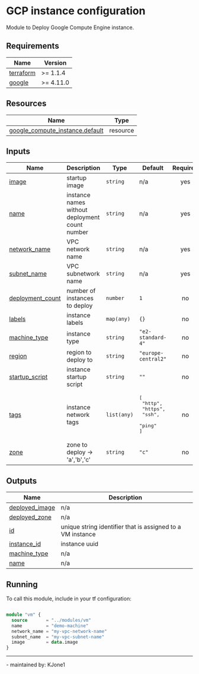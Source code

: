 <!-- BEGIN_TF_DOCS -->

# GCP instance configuration

Module to Deploy Google Compute Engine instance.

## Requirements

| Name                                                                     | Version   |
| ------------------------------------------------------------------------ | --------- |
| <a name="requirement_terraform"></a> [terraform](#requirement_terraform) | >= 1.1.4  |
| <a name="requirement_google"></a> [google](#requirement_google)          | >= 4.11.0 |

## Resources

| Name                                                                                                                               | Type     |
| ---------------------------------------------------------------------------------------------------------------------------------- | -------- |
| [google_compute_instance.default](https://registry.terraform.io/providers/hashicorp/google/latest/docs/resources/compute_instance) | resource |

## Inputs

| Name                                                                              | Description                                    | Type        | Default                                                          | Required |
| --------------------------------------------------------------------------------- | ---------------------------------------------- | ----------- | ---------------------------------------------------------------- | :------: |
| <a name="input_image"></a> [image](#input_image)                                  | startup image                                  | `string`    | n/a                                                              |   yes    |
| <a name="input_name"></a> [name](#input_name)                                     | instance names without deployment count number | `string`    | n/a                                                              |   yes    |
| <a name="input_network_name"></a> [network_name](#input_network_name)             | VPC network name                               | `string`    | n/a                                                              |   yes    |
| <a name="input_subnet_name"></a> [subnet_name](#input_subnet_name)                | VPC subnetwork name                            | `string`    | n/a                                                              |   yes    |
| <a name="input_deployment_count"></a> [deployment_count](#input_deployment_count) | number of instances to deploy                  | `number`    | `1`                                                              |    no    |
| <a name="input_labels"></a> [labels](#input_labels)                               | instance labels                                | `map(any)`  | `{}`                                                             |    no    |
| <a name="input_machine_type"></a> [machine_type](#input_machine_type)             | instance type                                  | `string`    | `"e2-standard-4"`                                                |    no    |
| <a name="input_region"></a> [region](#input_region)                               | region to deploy to                            | `string`    | `"europe-central2"`                                              |    no    |
| <a name="input_startup_script"></a> [startup_script](#input_startup_script)       | instance startup script                        | `string`    | `""`                                                             |    no    |
| <a name="input_tags"></a> [tags](#input_tags)                                     | instance network tags                          | `list(any)` | <pre>[<br> "http",<br> "https",<br> "ssh",<br> "ping"<br>]</pre> |    no    |
| <a name="input_zone"></a> [zone](#input_zone)                                     | zone to deploy -> 'a','b','c'                  | `string`    | `"c"`                                                            |    no    |

## Outputs

| Name                                                                          | Description                                                |
| ----------------------------------------------------------------------------- | ---------------------------------------------------------- |
| <a name="output_deployed_image"></a> [deployed_image](#output_deployed_image) | n/a                                                        |
| <a name="output_deployed_zone"></a> [deployed_zone](#output_deployed_zone)    | n/a                                                        |
| <a name="output_id"></a> [id](#output_id)                                     | unique string identifier that is assigned to a VM instance |
| <a name="output_instance_id"></a> [instance_id](#output_instance_id)          | instance uuid                                              |
| <a name="output_machine_type"></a> [machine_type](#output_machine_type)       | n/a                                                        |
| <a name="output_name"></a> [name](#output_name)                               | n/a                                                        |

## Running

To call this module, include in your tf configuration:

```terraform

module "vm" {
  source       = "../modules/vm"
  name         = "demo-machine"
  network_name = "my-vpc-network-name"
  subnet_name  = "my-vpc-subnet-name"
  image        = data.image
}

```

---

\- maintained by: KJone1

<!-- END_TF_DOCS -->

